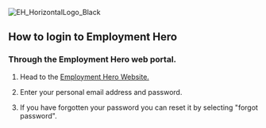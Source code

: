 ![EH_HorizontalLogo_Black](https://github.com/cookbrothersconstruction/documentation/assets/115191984/b1112853-2c58-4669-b612-cb6debf816e8)

## How to login to Employment Hero 

### Through the Employment Hero web portal. 

1. Head to the [Employment Hero Website.](https://secure.employmenthero.com/users/sign_in)
   
2. Enter your personal email address and password.
3. If you have forgotten your password you can reset it by selecting "forgot password". 

